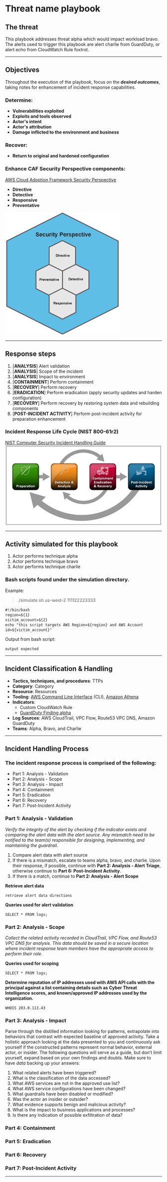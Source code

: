 # Threat name playbook

## The threat

[//]: # (Describe the threat this playbook addresses)

This playbook addresses threat alpha which would impact workload bravo. The alerts used to trigger this playbook are alert charlie from GuardDuty, or alert echo from CloudWatch Rule foxtrot. 

* * *

## Objectives

[//]: # (replace with your own words what are the expected outcomes by running this playbook)

Throughout the execution of the playbook, focus on the _***desired outcomes***_, taking notes for enhancement of incident response capabilities.

### Determine: 

* **Vulnerabilities exploited**
* **Exploits and tools observed**
* **Actor's intent**
* **Actor's attribution**
* **Damage inflicted to the environment and business**

### Recover:

* **Return to original and hardened configuration**

### Enhance CAF Security Perspective components:
[AWS Cloud Adoption Framework Security Perspective](https://d0.awsstatic.com/whitepapers/AWS_CAF_Security_Perspective.pdf)
* **Directive**
* **Detective**
* **Responsive**
* **Preventative**

![Image](images/aws_caf.png)
* * *

## Response steps

[//]: # (write down the steps to be taken labeling according to NIST 800-61r2 incident response life-cycle)

1. [**ANALYSIS**] Alert validation
2. [**ANALYSIS**] Scope of the incident
3. [**ANALYSIS**] Impact to environment
4. [**CONTAINMENT**] Perform containment
5. [**RECOVERY**] Perform recovery
6. [**ERADICATION**] Perform eradication (apply security updates and harden configuration)
7. [**RECOVERY**] Perform recovery by restoring system data and rebuilding components
8. [**POST-INCIDENT ACTIVITY**] Perform post-incident activity for preparation enhancement

### Incident Response Life Cycle (NIST 800-61r2)
[NIST Computer Security Incident Handling Guide](https://nvlpubs.nist.gov/nistpubs/SpecialPublications/NIST.SP.800-61r2.pdf)
![Image](images/nist_life_cycle.png)

* * *

## Activity simulated for this playbook

[//]: # (describe how the alerts can be simulated for playbook validation purposes)

1. Actor performs technique alpha
2. Actor performs technique bravo
3. Actor performs technique charlie

### Bash scripts found under the simulation directory. 

Example:

> ./simulate.sh us-west-2 111122223333 

```
#!/bin/bash
region=${1}
victim_account=${2}
echo "this script targets AWS Region=${region} and AWS Account id=${victim_account}"
```
Output from bash script:

```
output expected
```

* * *

## Incident Classification & Handling

[//]: # (categorize the incident according to your organization's standards)

* **Tactics, techniques, and procedures**: TTPs
* **Category**: Category
* **Resource**: Resources
* **Tooling**: [AWS Command Line Interface](https://docs.aws.amazon.com/cli/latest/index.html) (CLI), [Amazon Athena](https://docs.aws.amazon.com/athena/latest/ug/querying-AWS-service-logs.html)
* **Indicators**: 
    * Custom CloudWatch Rule
    * [GuardDuty Finding alpha](https://docs.aws.amazon.com/guardduty/latest/ug/guardduty_finding-types-active.html)
* **Log Sources**: AWS CloudTrail, VPC Flow, Route53 VPC DNS, Amazon GuardDuty
* **Teams**: Alpha, Bravo, and Charlie

* * *

## Incident Handling Process

### The incident response process is comprised of the following:

[//]: # (Detail the 'response steps' previously outlined)

* Part 1: Analysis - Validation
* Part 2: Analysis - Scope
* Part 3: Analysis - Impact
* Part 4: Containment
* Part 5: Eradication
* Part 6: Recovery 
* Part 7: Post-Incident Activity

### Part 1: Analysis - Validation

[//]: # (validate alert)

*Verify the integrity of the alert by checking if the indicator exists and comparing the alert data with the alert source. Any mismatch need to be notified to the team(s) responsible for designing, implementing, and maintaining the guardrail.* 

1. Compare alert data with alert source
3. If there is a mismatch, escalate to teams alpha, bravo, and charlie. Upon their response, if possible, continue with **Part 2: Analysis - Alert Triage**, otherwise continue to **Part 6: Post-Incident Activity**.
5. If there is a match, continue to **Part 2: Analysis - Alert Scope**


**Retrieve alert data**

[//]: # (describe how to retrieve the alert data to compare with the alert source)

```
retrieve alert data directions
```

**Queries used for alert validation**

```
SELECT * FROM logs;

```

### Part 2: Analysis - Scope

[//]: # (consolidate the list of all AWS resources affected)

*Collect the related activity recorded in CloudTrail, VPC Flow, and Route53 VPC DNS for analysis. This data should be saved in a secure location where incident response team members have the appropriate access to perform their role.*

**Queries used for scoping**

```
SELECT * FROM logs;

```

[//]: # (check source IP addresses against threat intelligence field)

**Determine reputation of IP addresses used with AWS API calls with the principal against a list containing details such as Cyber Threat Intelligence scores, and known/approved IP addresses used by the organization.** 


```
WHOIS 203.0.113.43
```

### Part 3: Analysis - Impact

[//]: # (analyze the information gathered throughout scoping)

Parse through the distilled information looking for patterns, extrapolate into behaviors that contrast with expected baseline of approved activity. Take a holistic approach looking at the data presented to you and continuously ask yourself if the constructed patterns represent normal behavior, external actor, or insider. The following questions will serve as a guide, but don’t limit yourself, expand based on your own findings and doubts. Make sure to have *data* backing up your answers:

1. What related alerts have been triggered?
2. What is the classification of the data accessed?
3. What AWS services are not in the approved use list?
4. What AWS service configurations have been changed?
5. What guardrails have been disabled or modified?
6. Was the actor an insider or outsider?
7. What evidence supports benign and malicious activity?
8. What is the impact to business applications and processes?
9. Is there any indication of possible exfiltration of data?

### Part 4: Containment

[//]: # (prevent further damage to the environment and business processes)

### Part 5: Eradication

[//]: # (destroy all components configured by the actor)

### Part 6: Recovery 

[//]: # (restore configuration from backup and rebuild components as needed)

### Part 7: Post-Incident Activity

[//]: # (review all notes taken during the incident, submit for review proposed changes to enhance the security posture and incident response capabilities)


* * *
